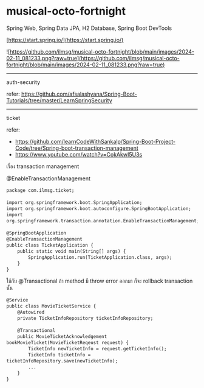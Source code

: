 # musical-octo-fortnight
Spring Web, Spring Data JPA, H2 Database, Spring Boot DevTools


[https://start.spring.io/](https://start.spring.io/)

![https://github.com/ilmsg/musical-octo-fortnight/blob/main/images/2024-02-11_081233.png?raw=true](https://github.com/ilmsg/musical-octo-fortnight/blob/main/images/2024-02-11_081233.png?raw=true)

---

auth-security

refer: https://github.com/afsalashyana/Spring-Boot-Tutorials/tree/master/LearnSpringSecurity




---

ticket

refer:
- https://github.com/learnCodeWithSankalp/Spring-Boot-Project-Code/tree/Spring-boot-transaction-management
- https://www.youtube.com/watch?v=CokAkwI5U3s


เรื่อง transaction management 

@EnableTransactionManagement

    package com.ilmsg.ticket;

    import org.springframework.boot.SpringApplication;
    import org.springframework.boot.autoconfigure.SpringBootApplication;
    import org.springframework.transaction.annotation.EnableTransactionManagement;

    @SpringBootApplication
    @EnableTransactionManagement
    public class TicketApplication {
        public static void main(String[] args) {
            SpringApplication.run(TicketApplication.class, args);
        }
    }

ใช้กับ @Transactional ถ้า method มี throw error ออกมา ก็จะ rollback transaction นั้น

    @Service
    public class MovieTicketService {
        @Autowired
        private TicketInfoRepository ticketInfoRepository;

        @Transactional
        public MovieTicketAcknowledgement bookMovieTicket(MovieTicketReqeust request) {
            TicketInfo newTicketInfo = request.getTicketInfo();
            TicketInfo ticketInfo = ticketInfoRepository.save(newTicketInfo);
            ...
        }
    }
